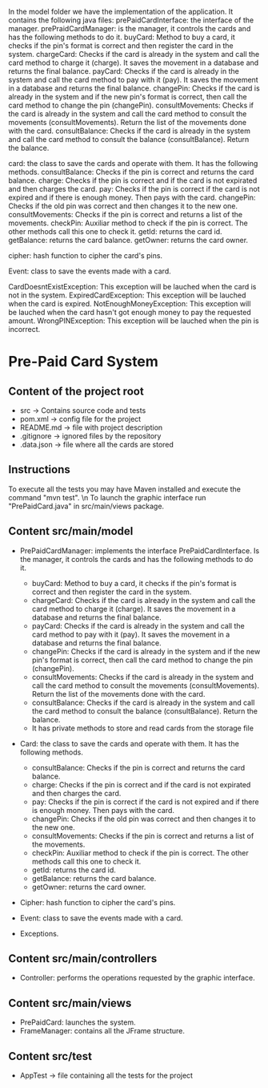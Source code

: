 In the model folder we have the implementation of the application. It contains the following java files:
prePaidCardInterface: the interface of the manager.
prePraidCardManager: is the manager, it controls the cards and has the following methods to do it.
  buyCard: Method to buy a card, it checks if the pin's format is correct and then register the card in the system.
  chargeCard: Checks if the card is already in the system and call the card method to charge it (charge). It saves the movement in a database and returns the final balance.
  payCard: Checks if the card is already in the system and call the card method to pay with it (pay). It saves the movement in a database and returns the final balance.
  changePin: Checks if the card is already in the system and if the new pin's format is correct, then call the card method to change the pin (changePin).
  consultMovements:  Checks if the card is already in the system and call the card method to consult the movements (consultMovements). Return the list of the movements done with the card.
  consultBalance: Checks if the card is already in the system and call the card method to consult the balance (consultBalance). Return the balance.

card: the class to save the cards and operate with them. It has the following methods.
  consultBalance: Checks if the pin is correct and returns the card balance.
  charge: Checks if the pin is correct and if the card is not expirated and then charges the card.
  pay: Checks if the pin is correct if the card is not expired and if there is enough money. Then pays with the card.
  changePin: Checks if the old pin was correct and then changes it to the new one.
  consultMovements: Checks if the pin is correct and returns a list of the movements.
  checkPin: Auxiliar method to check if the pin is correct. The other methods call this one to check it.
  getId: returns the card id.
  getBalance: returns the card balance.
  getOwner: returns the card owner.

cipher: hash function to cipher the card's pins.

Event: class to save the events made with a card.

CardDoesntExistException: This exception will be lauched when the card is not in the system.
ExpiredCardException: This exception will be lauched when the card is expired.
NotEnoughMoneyException: This exception will be lauched when the card hasn't got enough money to pay the requested amount.
WrongPINException: This exception will be lauched when the pin is incorrect.


# **Pre-Paid Card System**

## **Content of the project root**
- src -> Contains source code and tests
- pom.xml -> config file for the project
- README.md -> file with project description
- .gitignore -> ignored files by the repository
- .data.json -> file where all the cards are stored

## **Instructions**

To execute all the tests you may have Maven installed and execute the command "mvn test". \n
To launch the graphic interface run "PrePaidCard.java" in src/main/views package.

## **Content src/main/model**
- PrePaidCardManager: implements the interface PrePaidCardInterface. Is the manager, it controls the cards and has the following methods to do it.

  * buyCard: Method to buy a card, it checks if the pin's format is correct and then register the card in the system.
  * chargeCard: Checks if the card is already in the system and call the card method to charge it (charge). It saves the movement in a database and returns the final balance.
  * payCard: Checks if the card is already in the system and call the card method to pay with it (pay). It saves the movement in a database and returns the final balance.
  * changePin: Checks if the card is already in the system and if the new pin's format is correct, then call the card method to change the pin (changePin).
  * consultMovements:  Checks if the card is already in the system and call the card method to consult the movements (consultMovements). Return the list of the movements done with the card.
  * consultBalance: Checks if the card is already in the system and call the card method to consult the balance (consultBalance). Return the balance.
  * It has private methods to store and read cards from the storage file


- Card: the class to save the cards and operate with them. It has the following methods.

  * consultBalance: Checks if the pin is correct and returns the card balance.
  * charge: Checks if the pin is correct and if the card is not expirated and then charges the card.
  * pay: Checks if the pin is correct if the card is not expired and if there is enough money. Then pays with the card.
  * changePin: Checks if the old pin was correct and then changes it to the new one.
  * consultMovements: Checks if the pin is correct and returns a list of the movements.
  * checkPin: Auxiliar method to check if the pin is correct. The other methods call this one to check it.
  * getId: returns the card id.
  * getBalance: returns the card balance.
  * getOwner: returns the card owner.
  
  
- Cipher: hash function to cipher the card's pins.

- Event: class to save the events made with a card.

- Exceptions.

## **Content src/main/controllers**

- Controller: performs the operations requested by the graphic interface.

## **Content src/main/views**

- PrePaidCard: launches the system.
- FrameManager: contains all the JFrame structure.


## **Content src/test**
- AppTest -> file containing all the tests for the project
